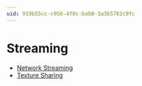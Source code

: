 ```yaml
---
uid: 919b55cc-c056-4f8c-bab8-3a3b5782c9fc
---
```


# Streaming
- [Network Streaming](xref:2da366b8-602a-41dd-baf5-7e99a3e487e6)
- [Texture Sharing](xref:119f7e1c-76f6-4455-b213-6f60544867c8)
